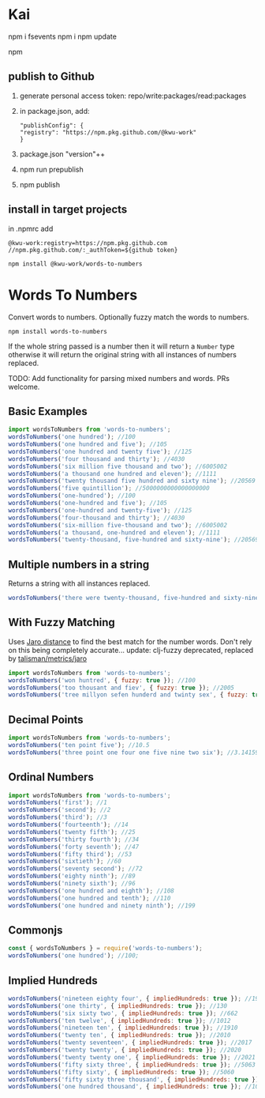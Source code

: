 # Kai

npm i fsevents
npm i
npm update

npm

## publish to Github

1. generate personal access token: repo/write:packages/read:packages

2. in package.json, add:
   ```
   "publishConfig": {
   "registry": "https://npm.pkg.github.com/@kwu-work"
   }
   ```
3. package.json "version"++

4. npm run prepublish

5. npm publish

## install in target projects

in .npmrc add

```
@kwu-work:registry=https://npm.pkg.github.com
//npm.pkg.github.com/:_authToken=${github token}
```

```
npm install @kwu-work/words-to-numbers
```

# Words To Numbers

Convert words to numbers. Optionally fuzzy match the words to numbers.

```
npm install words-to-numbers
```

If the whole string passed is a number then it will return a `Number` type otherwise it will return the original string with all instances of numbers replaced.

TODO: Add functionality for parsing mixed numbers and words. PRs welcome.

## Basic Examples

```javascript
import wordsToNumbers from 'words-to-numbers';
wordsToNumbers('one hundred'); //100
wordsToNumbers('one hundred and five'); //105
wordsToNumbers('one hundred and twenty five'); //125
wordsToNumbers('four thousand and thirty'); //4030
wordsToNumbers('six million five thousand and two'); //6005002
wordsToNumbers('a thousand one hundred and eleven'); //1111
wordsToNumbers('twenty thousand five hundred and sixty nine'); //20569
wordsToNumbers('five quintillion'); //5000000000000000000
wordsToNumbers('one-hundred'); //100
wordsToNumbers('one-hundred and five'); //105
wordsToNumbers('one-hundred and twenty-five'); //125
wordsToNumbers('four-thousand and thirty'); //4030
wordsToNumbers('six-million five-thousand and two'); //6005002
wordsToNumbers('a thousand, one-hundred and eleven'); //1111
wordsToNumbers('twenty-thousand, five-hundred and sixty-nine'); //20569
```

## Multiple numbers in a string

Returns a string with all instances replaced.

```javascript
wordsToNumbers('there were twenty-thousand, five-hundred and sixty-nine X in the five quintillion Y')) // 'there were 20569 X in the 5000000000000000000 Y'
```

## With Fuzzy Matching

Uses [Jaro distance](http://yomguithereal.github.io/clj-fuzzy/javascript.html#jaro) to find the best match for the number words. Don't rely on this being completely accurate...
update: clj-fuzzy deprecated, replaced by [talisman/metrics/jaro](https://github.com/Yomguithereal/talisman/blob/master/src/metrics/jaro.js)

```javascript
import wordsToNumbers from 'words-to-numbers';
wordsToNumbers('won huntred', { fuzzy: true }); //100
wordsToNumbers('too thousant and fiev', { fuzzy: true }); //2005
wordsToNumbers('tree millyon sefen hunderd and twinty sex', { fuzzy: true }); //3000726
```

## Decimal Points

```javascript
import wordsToNumbers from 'words-to-numbers';
wordsToNumbers('ten point five'); //10.5
wordsToNumbers('three point one four one five nine two six'); //3.1415926
```

## Ordinal Numbers

```javascript
import wordsToNumbers from 'words-to-numbers';
wordsToNumbers('first'); //1
wordsToNumbers('second'); //2
wordsToNumbers('third'); //3
wordsToNumbers('fourteenth'); //14
wordsToNumbers('twenty fifth'); //25
wordsToNumbers('thirty fourth'); //34
wordsToNumbers('forty seventh'); //47
wordsToNumbers('fifty third'); //53
wordsToNumbers('sixtieth'); //60
wordsToNumbers('seventy second'); //72
wordsToNumbers('eighty ninth'); //89
wordsToNumbers('ninety sixth'); //96
wordsToNumbers('one hundred and eighth'); //108
wordsToNumbers('one hundred and tenth'); //110
wordsToNumbers('one hundred and ninety ninth'); //199
```

## Commonjs

```javascript
const { wordsToNumbers } = require('words-to-numbers');
wordsToNumbers('one hundred'); //100;
```

## Implied Hundreds

```javascript
wordsToNumbers('nineteen eighty four', { impliedHundreds: true }); //1984
wordsToNumbers('one thirty', { impliedHundreds: true }); //130
wordsToNumbers('six sixty two', { impliedHundreds: true }); //662
wordsToNumbers('ten twelve', { impliedHundreds: true }); //1012
wordsToNumbers('nineteen ten', { impliedHundreds: true }); //1910
wordsToNumbers('twenty ten', { impliedHundreds: true }); //2010
wordsToNumbers('twenty seventeen', { impliedHundreds: true }); //2017
wordsToNumbers('twenty twenty', { impliedHundreds: true }); //2020
wordsToNumbers('twenty twenty one', { impliedHundreds: true }); //2021
wordsToNumbers('fifty sixty three', { impliedHundreds: true }); //5063
wordsToNumbers('fifty sixty', { impliedHundreds: true }); //5060
wordsToNumbers('fifty sixty three thousand', { impliedHundreds: true }); //5063000
wordsToNumbers('one hundred thousand', { impliedHundreds: true }); //100000
```
